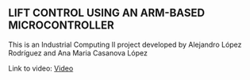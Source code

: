 ## LIFT CONTROL USING AN ARM-BASED MICROCONTROLLER
This is an Industrial Computing II project developed by Alejandro López Rodríguez and Ana Maria Casanova López

Link to video: [Video](https://www.youtube.com/watch?v=KtsXlKJ0ibM)
